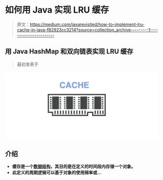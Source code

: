 # 如何用 Java 实现 LRU 缓存

> 原文：<https://medium.com/javarevisited/how-to-implement-lru-cache-in-java-f82923cc3214?source=collection_archive---------1----------------------->

## 用 Java HashMap 和双向链表实现 LRU 缓存

> 最初发表于[](https://asyncq.com/how-to-implement-lru-cache-in-java)

**[![](img/6d17ebac82624e3cfc8ebfcfacf4b3e9.png)](https://javarevisited.blogspot.com/2020/05/fibonacci-series-in-java-8-with.html)**

## **介绍**

*   **缓存是一个[数据结构](/javarevisited/50-data-structure-and-algorithms-interview-questions-for-programmers-b4b1ac61f5b0)，其目的是在定义的时间段内存储一个对象。**
*   **此定义的周期逻辑可以基于对象的使用频率或…**